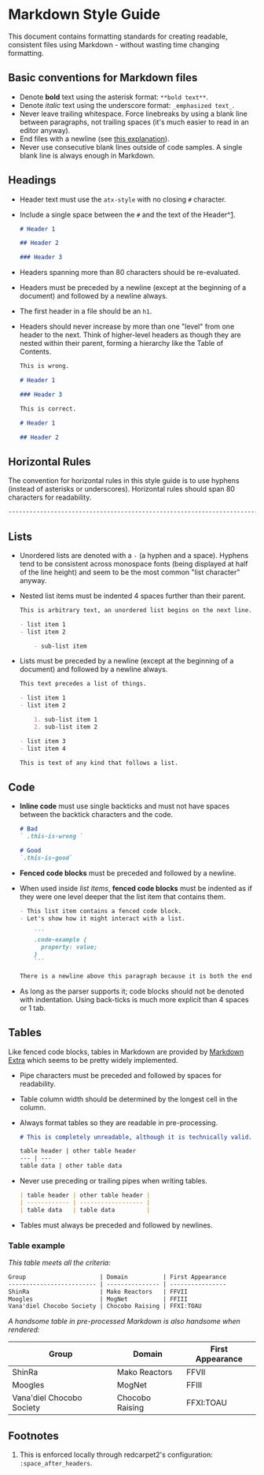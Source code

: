 # Markdown Style Guide

This document contains formatting standards for creating readable, consistent files using Markdown - without wasting time changing formatting.

## Basic conventions for Markdown files

- Denote **bold** text using the asterisk format: `**bold text**`.
- Denote _italic_ text using the underscore format: `_emphasized text_`.
- Never leave trailing whitespace. Force linebreaks by using a blank line between paragraphs, not trailing spaces (it's much easier to read in an editor anyway).
- End files with a newline (see [this explanation](http://robots.thoughtbot.com/no-newline-at-end-of-file)).
- Never use consecutive blank lines outside of code samples. A single blank line is always enough in Markdown.

## Headings

- Header text must use the `atx-style` with no closing `#` character.
- Include a single space between the `#` and the text of the Header^[1](#1).

    ```markdown
    # Header 1

    ## Header 2

    ### Header 3
    ```

- Headers spanning more than 80 characters should be re-evaluated.
- Headers must be preceded by a newline (except at the beginning of a document) and followed by a newline always.
- The first header in a file should be an `h1`.
- Headers should never increase by more than one "level" from one header to the next. Think of higher-level headers as though they are nested within their parent, forming a hierarchy like the Table of Contents.

    ```markdown
    This is wrong.

    # Header 1

    ### Header 3
    ```

    ```markdown
    This is correct.

    # Header 1

    ## Header 2
    ```

## Horizontal Rules

The convention for horizontal rules in this style guide is to use hyphens (instead of asterisks or underscores). Horizontal rules should span 80 characters for readability.

```markdown
--------------------------------------------------------------------------------
```

## Lists

- Unordered lists are denoted with a `-` (a hyphen and a space). Hyphens tend to be consistent across monospace fonts (being displayed at half of the line height) and seem to be the most common "list character" anyway.
- Nested list items must be indented 4 spaces further than their parent.

    ```markdown
    This is arbitrary text, an unordered list begins on the next line.

    - list item 1
    - list item 2

        - sub-list item
    ```

- Lists must be preceded by a newline (except at the beginning of a document) and followed by a newline always.

    ```markdown
    This text precedes a list of things.

    - list item 1
    - list item 2

        1. sub-list item 1
        2. sub-list item 2

    - list item 3
    - list item 4

    This is text of any kind that follows a list.
    ```

## Code

- **Inline code** must use single backticks and must not have spaces between the backtick characters and the code.

    ```markdown
    # Bad
    ` .this-is-wrong `

    # Good
    `.this-is-good`
    ```

- **Fenced code blocks** must be preceded and followed by a newline.
- When used inside _list items_, **fenced code blocks** must be indented as if they were one level deeper that the list item that contains them.

    ````markdown
    - This list item contains a fenced code block.
    - Let's show how it might interact with a list.

        ```
        .code-example {
          property: value;
        }
        ```

    There is a newline above this paragraph because it is both the end of a list and because it follows a fenced code block.
    ````

- As long as the parser supports it; code blocks should not be denoted with indentation. Using back-ticks is much more explicit than 4 spaces or 1 tab.

## Tables

Like fenced code blocks, tables in Markdown are provided by [Markdown Extra](https://en.wikipedia.org/wiki/Markdown_Extra) which seems to be pretty widely implemented.

- Pipe characters must be preceded and followed by spaces for readability.
- Table column width should be determined by the longest cell in the column.
- Always format tables so they are readable in pre-processing.

    ```markdown
    # This is completely unreadable, although it is technically valid.

    table header | other table header
    --- | ---
    table data | other table data
    ```

- Never use preceding or trailing pipes when writing tables.

    ```markdown
    | table header | other table header |
    | ------------ | ------------------ |
    | table data   | table data         |
    ```

- Tables must always be preceded and followed by newlines.

### Table example

_This table meets all the criteria:_

```markdown
Group                     | Domain          | First Appearance
------------------------- | --------------- | ----------------
ShinRa                    | Mako Reactors   | FFVII
Moogles                   | MogNet          | FFIII
Vana'diel Chocobo Society | Chocobo Raising | FFXI:TOAU
```

_A handsome table in pre-processed Markdown is also handsome when rendered:_

Group                     | Domain          | First Appearance
------------------------- | --------------- | ----------------
ShinRa                    | Mako Reactors   | FFVII
Moogles                   | MogNet          | FFIII
Vana'diel Chocobo Society | Chocobo Raising | FFXI:TOAU

## Footnotes

1. <a name="1"></a> This is enforced locally through redcarpet2's configuration: `:space_after_headers`.
